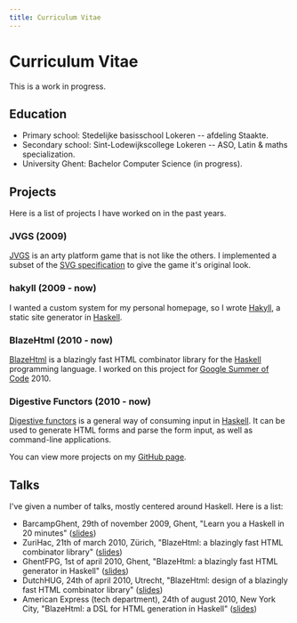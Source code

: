 ```yaml
---
title: Curriculum Vitae
---
```


# Curriculum Vitae

This is a work in progress.

## Education

- Primary school: Stedelijke basisschool Lokeren -- afdeling Staakte.
- Secondary school: Sint-Lodewijkscollege Lokeren -- ASO, Latin & maths
  specialization.
- University Ghent: Bachelor Computer Science (in progress).

## Projects

Here is a list of projects I have worked on in the past years.

### JVGS (2009)

[JVGS] is an arty platform game that is not like the others. I implemented a
subset of the [SVG specification] to give the game it's original look.

[JVGS]: http://jvgs.sf.net/
[SVG specification]: http://www.w3.org/Graphics/SVG/

### hakyll (2009 - now)

I wanted a custom system for my personal homepage, so I wrote [Hakyll], a static
site generator in [Haskell]. 

[Hakyll]: http://jaspervdj.be/hakyll
[Haskell]: http://haskell.org/

### BlazeHtml (2010 - now)

[BlazeHtml] is a blazingly fast HTML combinator library for the [Haskell]
programming language. I worked on this project for [Google Summer of Code] 2010.

[BlazeHtml]: http://jaspervdj.be/blaze
[Google Summer of Code]: http://code.google.com/soc/

### Digestive Functors (2010 - now)

[Digestive functors] is a general way of consuming input in [Haskell]. It can be
used to generate HTML forms and parse the form input, as well as command-line
applications.

[Digestive functors]: http://github.com/jaspervdj/digestive-functors/

You can view more projects on my [GitHub page].

[GitHub page]: http://github.com/jaspervdj

## Talks

I've given a number of talks, mostly centered around Haskell. Here is a list:

- BarcampGhent, 29th of november 2009, Ghent, "Learn you a Haskell in 20 minutes"
  ([slides]($root/files/2009-barcampghent-haskell.pdf))
- ZuriHac, 21th of march 2010, Zürich, "BlazeHtml: a blazingly fast HTML
  combinator library"
  ([slides]($root/files/2010-zurihac-blaze-html.pdf))
- GhentFPG, 1st of april 2010, Ghent, "BlazeHtml: a blazingly fast HTML
  generator in Haskell"
  ([slides]($root/files/2010-ghentfpg-blaze-html.pdf))
- DutchHUG, 24th of april 2010, Utrecht, "BlazeHtml: design of a blazingly fast
  HTML combinator library"
  ([slides]($root/files/2010-dutchhug-blaze-html.pdf))
- American Express (tech department), 24th of august 2010, New York City,
  "BlazeHtml: a DSL for HTML generation in Haskell"
  ([slides]($root/files/2010-amex-blaze-html.pdf))


<!--
## Conferences attended

### ZuriHac (2010)

I travelled to Zürich in March, 2010, to attend ZuriHac, which then was the
largest Haskell Hackaton ever.

### BelHac (2010)

In november 2010, we organized BelHac, the 12th Haskell Hackathon in Ghent.
-->
